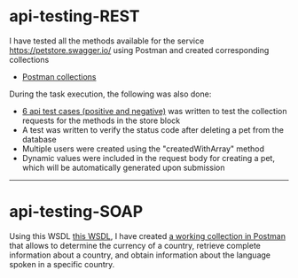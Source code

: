 # api-testing-REST

I have tested all the methods available for the service https://petstore.swagger.io/ using Postman and created corresponding collections
* [Postman collections](https://www.postman.com/katerinasavitskaya/workspace/my-workspace/collection/26966318-dad42019-8c7e-4cc7-81c6-29c0f3ddf096?action=share&creator=26966318)
 
During the task execution, the following was also done:
- [6 api test cases (positive and negative)](https://docs.google.com/spreadsheets/d/1k2z7gl5ZaHlFoKpWSYWDLnFi1WMKgvxBoEloQ1ncQcE/edit#gid=594504188) was written to test the collection requests for the methods in the store block
- A test was written to verify the status code after deleting a pet from the database
- Multiple users were created using the "createdWithArray" method
- Dynamic values were included in the request body for creating a pet, which will be automatically generated upon submission

---
# api-testing-SOAP
Using this WSDL [this WSDL](http://webservices.oorsprong.org/websamples.countryinfo/CountryInfoService.wso?WSDL), I have created [a working collection in Postman](https://www.postman.com/katerinasavitskaya/workspace/my-workspace/collection/26966318-6a18fd0d-6612-4613-9524-f7e5d8dfeca5?action=share&creator=26966318) that allows to determine the currency of a country, retrieve complete information about a country, and obtain information about the language spoken in a specific country.
